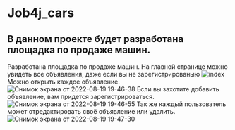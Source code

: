 # Job4j_cars

## В данном проекте будет разработана площадка по продаже машин.

Разработана площадка по продаже машин.
На главной странице можно увидеть все объявления, даже если вы не зарегистрированыю
![index](https://user-images.githubusercontent.com/94564221/185668489-50ef2467-f60e-4e48-84d1-f9710bef8798.png)
Можно открыть каждое объявление.
![Снимок экрана от 2022-08-19 19-46-38](https://user-images.githubusercontent.com/94564221/185668537-acda0d73-3394-4e55-8f8e-5740d25134a7.png)
Если вы захотите добавить объявление, вам придется зарегистрироваться.
![Снимок экрана от 2022-08-19 19-46-55](https://user-images.githubusercontent.com/94564221/185668553-c75d9f40-8fb4-48b2-a282-e1b575850a0b.png)
Так же каждый пользователь может отредактировать своё объявление или удалить.
![Снимок экрана от 2022-08-19 19-47-30](https://user-images.githubusercontent.com/94564221/185668583-b844c2c2-fba7-4cd6-8f27-6f3c86deead3.png)
